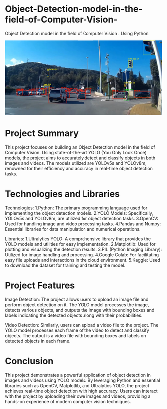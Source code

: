 # Object-Detection-model-in-the-field-of-Computer-Vision-
Object Detection model in the field of Computer Vision . Using Python


<img src="Object detection.png" alt="תמונת זיהוי אובייקטים">

# Project Summary
This project focuses on building an Object Detection model in the field of Computer Vision. Using state-of-the-art YOLO (You Only Look Once) models, the project aims to accurately detect and classify objects in both images and videos. The models utilized are YOLOv5s and YOLOv8m, renowned for their efficiency and accuracy in real-time object detection tasks.

# Technologies and Libraries

Technologies:
1.Python: The primary programming language used for implementing the object detection models.
2.YOLO Models: Specifically, YOLOv5s and YOLOv8m, are utilized for object detection tasks.
3.OpenCV: Used for handling image and video processing tasks.
4.Pandas and Numpy: Essential libraries for data manipulation and numerical operations.

Libraries:
1.Ultralytics YOLO: A comprehensive library that provides the YOLO models and utilities for easy implementation.
2.Matplotlib: Used for plotting and visualizing the detection results.
3.PIL (Python Imaging Library): Utilized for image handling and processing.
4.Google Colab: For facilitating easy file uploads and interactions in the cloud environment.
5.Kaggle: Used to download the dataset for training and testing the model.

# Project Features

Image Detection:
The project allows users to upload an image file and perform object detection on it. The YOLO model processes the image, detects various objects, and outputs the image with bounding boxes and labels indicating the detected objects along with their probabilities.

Video Detection:
Similarly, users can upload a video file to the project. The YOLO model processes each frame of the video to detect and classify objects. The output is a video file with bounding boxes and labels on detected objects in each frame.


# Conclusion
This project demonstrates a powerful application of object detection in images and videos using YOLO models. By leveraging Python and essential libraries such as OpenCV, Matplotlib, and Ultralytics YOLO, the project achieves real-time object detection with high accuracy. Users can interact with the project by uploading their own images and videos, providing a hands-on experience of modern computer vision techniques.

